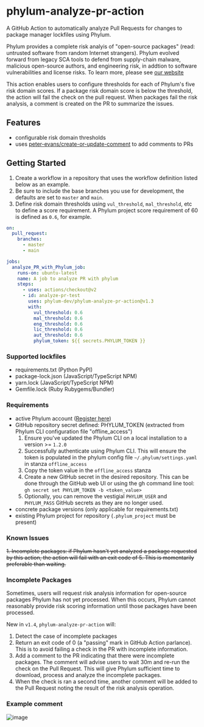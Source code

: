 # phylum-analyze-pr-action
A GitHub Action to automatically analyze Pull Requests for changes to package manager lockfiles using Phylum.

Phylum provides a complete risk analyis of "open-source packages" (read: untrusted software from random Internet strangers). Phylum evolved forward from legacy SCA tools to defend from supply-chain malware, malicious open-source authors, and engineering risk, in addtion to software vulnerabilities and license risks. To learn more, please see [our website](https://phylum.io)

This action enables users to configure thresholds for each of Phylum's five risk domain scores. If a package risk domain score is below the threshold, the action will fail the check on the pull request. When packages fail the risk analysis, a comment is created on the PR to summarize the issues.

## Features
- configurable risk domain thresholds
- uses [peter-evans/create-or-update-comment](https://github.com/marketplace/actions/create-or-update-comment) to add comments to PRs

## Getting Started
1. Create a workflow in a repository that uses the workflow definition listed below as an example. 
2. Be sure to include the base branches you use for development, the defaults are set to `master` and `main`. 
3. Define risk domain thresholds using `vul_threshold`, `mal_threshold`, etc to define a score requirement. A Phylum project score requirement of 60 is defined as `0.6`, for example. 

```yaml
on:
  pull_request:
    branches:
      - master
      - main

jobs:
  analyze_PR_with_Phylum_job:
    runs-on: ubuntu-latest
    name: A job to analyze PR with phylum
    steps:
      - uses: actions/checkout@v2
      - id: analyze-pr-test
        uses: phylum-dev/phylum-analyze-pr-action@v1.3
        with:
          vul_threshold: 0.6
          mal_threshold: 0.6
          eng_threshold: 0.6
          lic_threshold: 0.6
          aut_threshold: 0.6
          phylum_token: ${{ secrets.PHYLUM_TOKEN }}
```

### Supported lockfiles
- requirements.txt (Python PyPI)
- package-lock.json (JavaScript/TypeScript NPM)
- yarn.lock (JavaScript/TypeScript NPM)
- Gemfile.lock (Ruby Rubygems/Bundler)

### Requirements
- active Phylum account ([Register here](https://app.phylum.io/auth/registration))
- GitHub repository secret defined: PHYLUM_TOKEN (extracted from Phylum CLI configuration file "offline_access")
  1. Ensure you've updated the Phylum CLI on a local installation to a version >= `1.2.0`
  2. Successfully authenticate using Phylum CLI. This will ensure the token is populated in the phylum config file `~/.phylum/settings.yaml` in stanza `offline_access`
  3. Copy the token value in the `offline_access` stanza
  4. Create a new GitHub secret in the desired repository. This can be done through the GitHub web UI or using the gh command line tool: `gh secret set PHYLUM_TOKEN -b <token_value>`
  5. Optionally, you can remove the vestigial `PHYLUM_USER` and `PHYLUM_PASS` GitHub secrets as they are no longer used.
- concrete package versions (only applicable for requirements.txt)
- existing Phylum project for repository (`.phylum_project` must be present)

### Known Issues
~~1. Incomplete packages: if Phylum hasn't yet analyzed a package requested by this action, the action will fail with an exit code of 5. This is momentarily preferable than waiting.~~

### Incomplete Packages
Sometimes, users will request risk analysis information for open-source packages Phylum has not yet processed. When this occurs, Phylum cannot reasonably provide risk scoring information until those packages have been processed. 

New in `v1.4`, `phylum-analyze-pr-action` will:
1. Detect the case of incomplete packages
2. Return an exit code of 0 (a "passing" mark in GitHub Action parlance). This is to avoid failing a check in the PR with incomplete information.
3. Add a comment to the PR indicating that there were incomplete packages. The comment will advise users to wait 30m and re-run the check on the Pull Request. This will give Phylum sufficient time to download, process and analyze the incomplete packages.
4. When the check is ran a second time, another comment will be added to the Pull Request noting the result of the risk analysis operation. 

### Example comment
![image](https://user-images.githubusercontent.com/132468/140830714-24acc278-0102-4613-b006-6032a62b6896.png)

